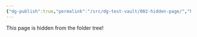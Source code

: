 ```yaml
---
{"dg-publish":true,"permalink":"/src/dg-test-vault/002-hidden-page/","hide":true}
---
```


This page is hidden from the folder tree!